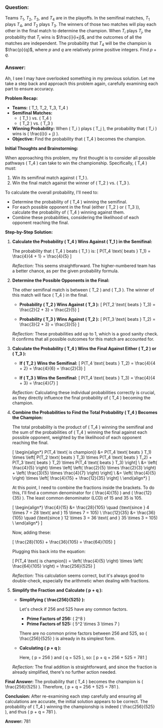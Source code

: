 ### Question:

Teams $T_1$, $T_2$, $T_3$, and $T_4$ are in the playoffs. In the semifinal matches, $T_1$ plays $T_4$, and $T_2$ plays $T_3$. The winners of those two matches will play each other in the final match to determine the champion. When $T_i$ plays $T_j$, the probability that $T_i$ wins is $\frac{i}{i+j}$, and the outcomes of all the matches are independent. The probability that $T_4$ will be the champion is $\frac{p}{q}$, where $p$ and $q$ are relatively prime positive integers. Find $p+q$.


### Answer:
Ah, I see I may have overlooked something in my previous solution. Let me take a step back and approach this problem again, carefully examining each part to ensure accuracy.

**Problem Recap:**
- **Teams:** \( T_1, T_2, T_3, T_4 \)
- **Semifinal Matches:**
  - \( T_1 \) vs. \( T_4 \)
  - \( T_2 \) vs. \( T_3 \)
- **Winning Probability:** When \( T_i \) plays \( T_j \), the probability that \( T_i \) wins is \( \frac{i}{i + j} \).
- **Objective:** Find the probability that \( T_4 \) becomes the champion.

**Initial Thoughts and Brainstorming:**

When approaching this problem, my first thought is to consider all possible pathways \( T_4 \) can take to win the championship. Specifically, \( T_4 \) must:
1. Win its semifinal match against \( T_1 \).
2. Win the final match against the winner of \( T_2 \) vs. \( T_3 \).

To calculate the overall probability, I'll need to:
- Determine the probability of \( T_4 \) winning the semifinal.
- For each possible opponent in the final (either \( T_2 \) or \( T_3 \)), calculate the probability of \( T_4 \) winning against them.
- Combine these probabilities, considering the likelihood of each opponent reaching the final.

**Step-by-Step Solution:**

1. **Calculate the Probability \( T_4 \) Wins Against \( T_1 \) in the Semifinal:**
   
   The probability that \( T_4 \) beats \( T_1 \) is:
   \[
   P(T_4 \text{ beats } T_1) = \frac{4}{4 + 1} = \frac{4}{5}
   \]
   
   *Reflection:* This seems straightforward. The higher-numbered team has a better chance, as per the given probability formula.

2. **Determine the Possible Opponents in the Final:**

   The other semifinal match is between \( T_2 \) and \( T_3 \). The winner of this match will face \( T_4 \) in the final.

   - **Probability \( T_2 \) Wins Against \( T_3 \):**
     \[
     P(T_2 \text{ beats } T_3) = \frac{2}{2 + 3} = \frac{2}{5}
     \]
     
   - **Probability \( T_3 \) Wins Against \( T_2 \):**
     \[
     P(T_3 \text{ beats } T_2) = \frac{3}{2 + 3} = \frac{3}{5}
     \]
     
   *Reflection:* These probabilities add up to 1, which is a good sanity check. It confirms that all possible outcomes for this match are accounted for.

3. **Calculate the Probability \( T_4 \) Wins the Final Against Either \( T_2 \) or \( T_3 \):**

   - **If \( T_2 \) Wins the Semifinal:**
     \[
     P(T_4 \text{ beats } T_2) = \frac{4}{4 + 2} = \frac{4}{6} = \frac{2}{3}
     \]
     
   - **If \( T_3 \) Wins the Semifinal:**
     \[
     P(T_4 \text{ beats } T_3) = \frac{4}{4 + 3} = \frac{4}{7}
     \]
     
   *Reflection:* Calculating these individual probabilities correctly is crucial, as they directly influence the final probability of \( T_4 \) becoming the champion.

4. **Combine the Probabilities to Find the Total Probability \( T_4 \) Becomes the Champion:**

   The total probability is the product of \( T_4 \) winning the semifinal and the sum of the probabilities of \( T_4 \) winning the final against each possible opponent, weighted by the likelihood of each opponent reaching the final.

   \[
   \begin{align*}
   P(T_4 \text{ is champion}) &= P(T_4 \text{ beats } T_1) \times \left[ P(T_2 \text{ beats } T_3) \times P(T_4 \text{ beats } T_2) + P(T_3 \text{ beats } T_2) \times P(T_4 \text{ beats } T_3) \right] \\
   &= \left( \frac{4}{5} \right) \times \left[ \left( \frac{2}{5} \times \frac{2}{3} \right) + \left( \frac{3}{5} \times \frac{4}{7} \right) \right] \\
   &= \left( \frac{4}{5} \right) \times \left[ \frac{4}{15} + \frac{12}{35} \right] \\
   \end{align*}
   \]
   
   At this point, I need to combine the fractions inside the brackets. To do this, I'll find a common denominator for \( \frac{4}{15} \) and \( \frac{12}{35} \). The least common denominator (LCD) of 15 and 35 is 105.

   \[
   \begin{align*}
   \frac{4}{15} &= \frac{28}{105} \quad (\text{since } 4 \times 7 = 28 \text{ and } 15 \times 7 = 105) \\
   \frac{12}{35} &= \frac{36}{105} \quad (\text{since } 12 \times 3 = 36 \text{ and } 35 \times 3 = 105) \\
   \end{align*}
   \]
   
   Now, adding these:
   
   \[
   \frac{28}{105} + \frac{36}{105} = \frac{64}{105}
   \]
   
   Plugging this back into the equation:
   
   \[
   P(T_4 \text{ is champion}) = \left( \frac{4}{5} \right) \times \left( \frac{64}{105} \right) = \frac{256}{525}
   \]
   
   *Reflection:* This calculation seems correct, but it's always good to double-check, especially the arithmetic when dealing with fractions.

5. **Simplify the Fraction and Calculate \( p + q \):**
   
   - **Simplifying \( \frac{256}{525} \):**
     
     Let's check if 256 and 525 have any common factors.
     
     - **Prime Factors of 256:** \( 2^8 \)
     - **Prime Factors of 525:** \( 5^2 \times 3 \times 7 \)
     
     There are no common prime factors between 256 and 525, so \( \frac{256}{525} \) is already in its simplest form.
     
   - **Calculating \( p + q \):**
     
     Here, \( p = 256 \) and \( q = 525 \), so:
     \[
     p + q = 256 + 525 = 781
     \]
     
   *Reflection:* The final addition is straightforward, and since the fraction is already simplified, there's no further action needed.

**Final Answer:**
The probability that \( T_4 \) becomes the champion is \( \frac{256}{525} \). Therefore, \( p + q = 256 + 525 = 781 \).

**Conclusion:**
After re-examining each step carefully and ensuring all calculations are accurate, the initial solution appears to be correct. The probability of \( T_4 \) winning the championship is indeed \( \frac{256}{525} \), and thus \( p + q = 781 \).

**Answer:** 781